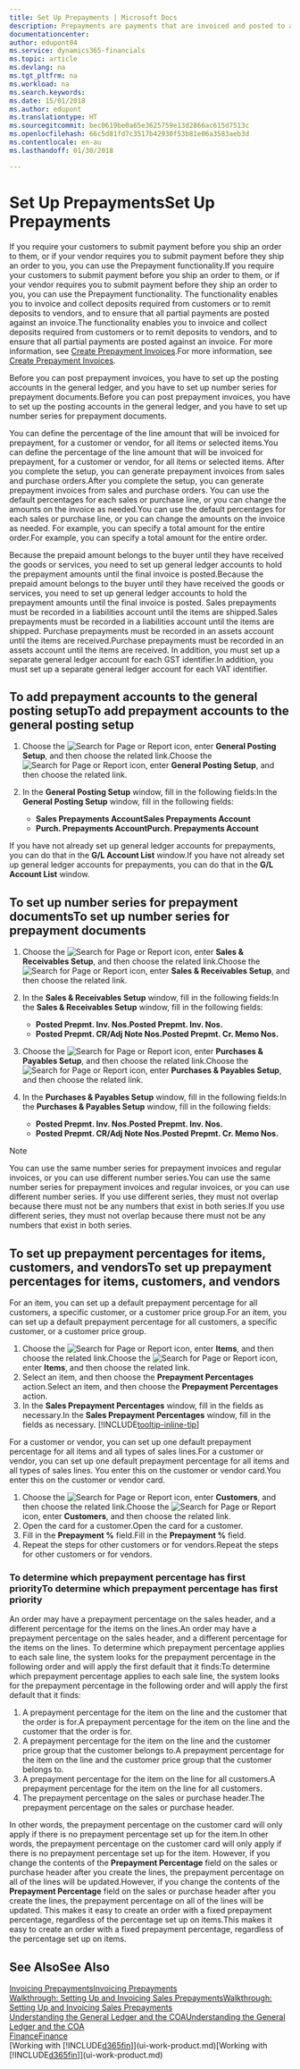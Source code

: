 ```yaml
---
title: Set Up Prepayments | Microsoft Docs
description: Prepayments are payments that are invoiced and posted to a sales or purchase prepayment order before final invoicing. You might require a deposit before you manufacture items to order, or you might require payment before you ship items to a customer. The prepayments functionality enables you to invoice and collect deposits required from customers or to remit deposits to vendors. Thus, you can ensure that all payments are posted against an invoice.
documentationcenter: 
author: edupont04
ms.service: dynamics365-financials
ms.topic: article
ms.devlang: na
ms.tgt_pltfrm: na
ms.workload: na
ms.search.keywords: 
ms.date: 15/01/2018
ms.author: edupont
ms.translationtype: HT
ms.sourcegitcommit: bec0619be0a65e3625759e13d2866ac615d7513c
ms.openlocfilehash: 66c5d81fd7c3517b42930f53b81e06a3583aeb3d
ms.contentlocale: en-au
ms.lasthandoff: 01/30/2018

---
```

# <a name="set-up-prepayments"></a><span data-ttu-id="cfddc-106">Set Up Prepayments</span><span class="sxs-lookup"><span data-stu-id="cfddc-106">Set Up Prepayments</span></span>
<span data-ttu-id="cfddc-107">If you require your customers to submit payment before you ship an order to them, or if your vendor requires you to submit payment before they ship an order to you, you can use the Prepayment functionality.</span><span class="sxs-lookup"><span data-stu-id="cfddc-107">If you require your customers to submit payment before you ship an order to them, or if your vendor requires you to submit payment before they ship an order to you, you can use the Prepayment functionality.</span></span> <span data-ttu-id="cfddc-108">The functionality enables you to invoice and collect deposits required from customers or to remit deposits to vendors, and to ensure that all partial payments are posted against an invoice.</span><span class="sxs-lookup"><span data-stu-id="cfddc-108">The functionality enables you to invoice and collect deposits required from customers or to remit deposits to vendors, and to ensure that all partial payments are posted against an invoice.</span></span> <span data-ttu-id="cfddc-109">For more information, see [Create Prepayment Invoices](finance-how-to-create-prepayment-invoices.md).</span><span class="sxs-lookup"><span data-stu-id="cfddc-109">For more information, see [Create Prepayment Invoices](finance-how-to-create-prepayment-invoices.md).</span></span>

<span data-ttu-id="cfddc-110">Before you can post prepayment invoices, you have to set up the posting accounts in the general ledger, and you have to set up number series for prepayment documents.</span><span class="sxs-lookup"><span data-stu-id="cfddc-110">Before you can post prepayment invoices, you have to set up the posting accounts in the general ledger, and you have to set up number series for prepayment documents.</span></span>  

<span data-ttu-id="cfddc-111">You can define the percentage of the line amount that will be invoiced for prepayment, for a customer or vendor, for all items or selected items.</span><span class="sxs-lookup"><span data-stu-id="cfddc-111">You can define the percentage of the line amount that will be invoiced for prepayment, for a customer or vendor, for all items or selected items.</span></span> <span data-ttu-id="cfddc-112">After you complete the setup, you can generate prepayment invoices from sales and purchase orders.</span><span class="sxs-lookup"><span data-stu-id="cfddc-112">After you complete the setup, you can generate prepayment invoices from sales and purchase orders.</span></span> <span data-ttu-id="cfddc-113">You can use the default percentages for each sales or purchase line, or you can change the amounts on the invoice as needed.</span><span class="sxs-lookup"><span data-stu-id="cfddc-113">You can use the default percentages for each sales or purchase line, or you can change the amounts on the invoice as needed.</span></span> <span data-ttu-id="cfddc-114">For example, you can specify a total amount for the entire order.</span><span class="sxs-lookup"><span data-stu-id="cfddc-114">For example, you can specify a total amount for the entire order.</span></span>  

<span data-ttu-id="cfddc-115">Because the prepaid amount belongs to the buyer until they have received the goods or services, you need to set up general ledger accounts to hold the prepayment amounts until the final invoice is posted.</span><span class="sxs-lookup"><span data-stu-id="cfddc-115">Because the prepaid amount belongs to the buyer until they have received the goods or services, you need to set up general ledger accounts to hold the prepayment amounts until the final invoice is posted.</span></span> <span data-ttu-id="cfddc-116">Sales prepayments must be recorded in a liabilities account until the items are shipped.</span><span class="sxs-lookup"><span data-stu-id="cfddc-116">Sales prepayments must be recorded in a liabilities account until the items are shipped.</span></span> <span data-ttu-id="cfddc-117">Purchase prepayments must be recorded in an assets account until the items are received.</span><span class="sxs-lookup"><span data-stu-id="cfddc-117">Purchase prepayments must be recorded in an assets account until the items are received.</span></span> <span data-ttu-id="cfddc-118">In addition, you must set up a separate general ledger account for each GST identifier.</span><span class="sxs-lookup"><span data-stu-id="cfddc-118">In addition, you must set up a separate general ledger account for each VAT identifier.</span></span>

## <a name="to-add-prepayment-accounts-to-the-general-posting-setup"></a><span data-ttu-id="cfddc-119">To add prepayment accounts to the general posting setup</span><span class="sxs-lookup"><span data-stu-id="cfddc-119">To add prepayment accounts to the general posting setup</span></span>  

1. <span data-ttu-id="cfddc-120">Choose the ![Search for Page or Report](media/ui-search/search_small.png "Search for Page or Report icon") icon, enter **General Posting Setup**, and then choose the related link.</span><span class="sxs-lookup"><span data-stu-id="cfddc-120">Choose the ![Search for Page or Report](media/ui-search/search_small.png "Search for Page or Report icon") icon, enter **General Posting Setup**, and then choose the related link.</span></span>
2. <span data-ttu-id="cfddc-121">In the **General Posting Setup** window, fill in the following fields:</span><span class="sxs-lookup"><span data-stu-id="cfddc-121">In the **General Posting Setup** window, fill in the following fields:</span></span>  

    - <span data-ttu-id="cfddc-122">**Sales Prepayments Account**</span><span class="sxs-lookup"><span data-stu-id="cfddc-122">**Sales Prepayments Account**</span></span>  
    - <span data-ttu-id="cfddc-123">**Purch. Prepayments Account**</span><span class="sxs-lookup"><span data-stu-id="cfddc-123">**Purch. Prepayments Account**</span></span>  

<span data-ttu-id="cfddc-124">If you have not already set up general ledger accounts for prepayments, you can do that in the **G/L Account List** window.</span><span class="sxs-lookup"><span data-stu-id="cfddc-124">If you have not already set up general ledger accounts for prepayments, you can do that in the **G/L Account List** window.</span></span>  

## <a name="to-set-up-number-series-for-prepayment-documents"></a><span data-ttu-id="cfddc-125">To set up number series for prepayment documents</span><span class="sxs-lookup"><span data-stu-id="cfddc-125">To set up number series for prepayment documents</span></span>  

1. <span data-ttu-id="cfddc-126">Choose the ![Search for Page or Report](media/ui-search/search_small.png "Search for Page or Report icon") icon, enter **Sales & Receivables Setup**, and then choose the related link.</span><span class="sxs-lookup"><span data-stu-id="cfddc-126">Choose the ![Search for Page or Report](media/ui-search/search_small.png "Search for Page or Report icon") icon, enter **Sales & Receivables Setup**, and then choose the related link.</span></span>
2. <span data-ttu-id="cfddc-127">In the **Sales & Receivables Setup** window, fill in the following fields:</span><span class="sxs-lookup"><span data-stu-id="cfddc-127">In the **Sales & Receivables Setup** window, fill in the following fields:</span></span>  

   - <span data-ttu-id="cfddc-128">**Posted Prepmt. Inv. Nos.**</span><span class="sxs-lookup"><span data-stu-id="cfddc-128">**Posted Prepmt. Inv. Nos.**</span></span>
   - <span data-ttu-id="cfddc-129">**Posted Prepmt. CR/Adj Note Nos.**</span><span class="sxs-lookup"><span data-stu-id="cfddc-129">**Posted Prepmt. Cr. Memo Nos.**</span></span>

1. <span data-ttu-id="cfddc-130">Choose the ![Search for Page or Report](media/ui-search/search_small.png "Search for Page or Report icon") icon, enter **Purchases & Payables Setup**, and then choose the related link.</span><span class="sxs-lookup"><span data-stu-id="cfddc-130">Choose the ![Search for Page or Report](media/ui-search/search_small.png "Search for Page or Report icon") icon, enter **Purchases & Payables Setup**, and then choose the related link.</span></span>
2. <span data-ttu-id="cfddc-131">In the **Purchases & Payables Setup** window, fill in the following fields:</span><span class="sxs-lookup"><span data-stu-id="cfddc-131">In the **Purchases & Payables Setup** window, fill in the following fields:</span></span>

    - <span data-ttu-id="cfddc-132">**Posted Prepmt. Inv. Nos.**</span><span class="sxs-lookup"><span data-stu-id="cfddc-132">**Posted Prepmt. Inv. Nos.**</span></span>
    - <span data-ttu-id="cfddc-133">**Posted Prepmt. CR/Adj Note Nos.**</span><span class="sxs-lookup"><span data-stu-id="cfddc-133">**Posted Prepmt. Cr. Memo Nos.**</span></span>

> [!NOTE]  
>  <span data-ttu-id="cfddc-134">You can use the same number series for prepayment invoices and regular invoices, or you can use different number series.</span><span class="sxs-lookup"><span data-stu-id="cfddc-134">You can use the same number series for prepayment invoices and regular invoices, or you can use different number series.</span></span> <span data-ttu-id="cfddc-135">If you use different series, they must not overlap because there must not be any numbers that exist in both series.</span><span class="sxs-lookup"><span data-stu-id="cfddc-135">If you use different series, they must not overlap because there must not be any numbers that exist in both series.</span></span>  

## <a name="to-set-up-prepayment-percentages-for-items-customers-and-vendors"></a><span data-ttu-id="cfddc-136">To set up prepayment percentages for items, customers, and vendors</span><span class="sxs-lookup"><span data-stu-id="cfddc-136">To set up prepayment percentages for items, customers, and vendors</span></span>  
<span data-ttu-id="cfddc-137">For an item, you can set up a default prepayment percentage for all customers, a specific customer, or a customer price group.</span><span class="sxs-lookup"><span data-stu-id="cfddc-137">For an item, you can set up a default prepayment percentage for all customers, a specific customer, or a customer price group.</span></span>  

1. <span data-ttu-id="cfddc-138">Choose the ![Search for Page or Report](media/ui-search/search_small.png "Search for Page or Report icon") icon, enter **Items**, and then choose the related link.</span><span class="sxs-lookup"><span data-stu-id="cfddc-138">Choose the ![Search for Page or Report](media/ui-search/search_small.png "Search for Page or Report icon") icon, enter **Items**, and then choose the related link.</span></span>
2. <span data-ttu-id="cfddc-139">Select an item, and then choose the **Prepayment Percentages** action.</span><span class="sxs-lookup"><span data-stu-id="cfddc-139">Select an item, and then choose the **Prepayment Percentages** action.</span></span>  
3. <span data-ttu-id="cfddc-140">In the **Sales Prepayment Percentages** window, fill in the fields as necessary.</span><span class="sxs-lookup"><span data-stu-id="cfddc-140">In the **Sales Prepayment Percentages** window, fill in the fields as necessary.</span></span> [!INCLUDE[tooltip-inline-tip](includes/tooltip-inline-tip_md.md)]

<span data-ttu-id="cfddc-141">For a customer or vendor, you can set up one default prepayment percentage for all items and all types of sales lines.</span><span class="sxs-lookup"><span data-stu-id="cfddc-141">For a customer or vendor, you can set up one default prepayment percentage for all items and all types of sales lines.</span></span> <span data-ttu-id="cfddc-142">You enter this on the customer or vendor card.</span><span class="sxs-lookup"><span data-stu-id="cfddc-142">You enter this on the customer or vendor card.</span></span>

1. <span data-ttu-id="cfddc-143">Choose the ![Search for Page or Report](media/ui-search/search_small.png "Search for Page or Report icon") icon, enter **Customers**, and then choose the related link.</span><span class="sxs-lookup"><span data-stu-id="cfddc-143">Choose the ![Search for Page or Report](media/ui-search/search_small.png "Search for Page or Report icon") icon, enter **Customers**, and then choose the related link.</span></span>
2. <span data-ttu-id="cfddc-144">Open the card for a customer.</span><span class="sxs-lookup"><span data-stu-id="cfddc-144">Open the card for a customer.</span></span>
3. <span data-ttu-id="cfddc-145">Fill in the **Prepayment %** field.</span><span class="sxs-lookup"><span data-stu-id="cfddc-145">Fill in the **Prepayment %** field.</span></span>
4. <span data-ttu-id="cfddc-146">Repeat the steps for other customers or for vendors.</span><span class="sxs-lookup"><span data-stu-id="cfddc-146">Repeat the steps for other customers or for vendors.</span></span>  

### <a name="to-determine-which-prepayment-percentage-has-first-priority"></a><span data-ttu-id="cfddc-147">To determine which prepayment percentage has first priority</span><span class="sxs-lookup"><span data-stu-id="cfddc-147">To determine which prepayment percentage has first priority</span></span>  
<span data-ttu-id="cfddc-148">An order may have a prepayment percentage on the sales header, and a different percentage for the items on the lines.</span><span class="sxs-lookup"><span data-stu-id="cfddc-148">An order may have a prepayment percentage on the sales header, and a different percentage for the items on the lines.</span></span> <span data-ttu-id="cfddc-149">To determine which prepayment percentage applies to each sale line, the system looks for the prepayment percentage in the following order and will apply the first default that it finds:</span><span class="sxs-lookup"><span data-stu-id="cfddc-149">To determine which prepayment percentage applies to each sale line, the system looks for the prepayment percentage in the following order and will apply the first default that it finds:</span></span>  
1. <span data-ttu-id="cfddc-150">A prepayment percentage for the item on the line and the customer that the order is for.</span><span class="sxs-lookup"><span data-stu-id="cfddc-150">A prepayment percentage for the item on the line and the customer that the order is for.</span></span>  
2. <span data-ttu-id="cfddc-151">A prepayment percentage for the item on the line and the customer price group that the customer belongs to.</span><span class="sxs-lookup"><span data-stu-id="cfddc-151">A prepayment percentage for the item on the line and the customer price group that the customer belongs to.</span></span>  
3. <span data-ttu-id="cfddc-152">A prepayment percentage for the item on the line for all customers.</span><span class="sxs-lookup"><span data-stu-id="cfddc-152">A prepayment percentage for the item on the line for all customers.</span></span>  
4. <span data-ttu-id="cfddc-153">The prepayment percentage on the sales or purchase header.</span><span class="sxs-lookup"><span data-stu-id="cfddc-153">The prepayment percentage on the sales or purchase header.</span></span>  

<span data-ttu-id="cfddc-154">In other words, the prepayment percentage on the customer card will only apply if there is no prepayment percentage set up for the item.</span><span class="sxs-lookup"><span data-stu-id="cfddc-154">In other words, the prepayment percentage on the customer card will only apply if there is no prepayment percentage set up for the item.</span></span> <span data-ttu-id="cfddc-155">However, if you change the contents of the **Prepayment Percentage** field on the sales or purchase header after you create the lines, the prepayment percentage on all of the lines will be updated.</span><span class="sxs-lookup"><span data-stu-id="cfddc-155">However, if you change the contents of the **Prepayment Percentage** field on the sales or purchase header after you create the lines, the prepayment percentage on all of the lines will be updated.</span></span> <span data-ttu-id="cfddc-156">This makes it easy to create an order with a fixed prepayment percentage, regardless of the percentage set up on items.</span><span class="sxs-lookup"><span data-stu-id="cfddc-156">This makes it easy to create an order with a fixed prepayment percentage, regardless of the percentage set up on items.</span></span>

## <a name="see-also"></a><span data-ttu-id="cfddc-157">See Also</span><span class="sxs-lookup"><span data-stu-id="cfddc-157">See Also</span></span>  
[<span data-ttu-id="cfddc-158">Invoicing Prepayments</span><span class="sxs-lookup"><span data-stu-id="cfddc-158">Invoicing Prepayments</span></span>](finance-invoice-prepayments.md)  
[<span data-ttu-id="cfddc-159">Walkthrough: Setting Up and Invoicing Sales Prepayments</span><span class="sxs-lookup"><span data-stu-id="cfddc-159">Walkthrough: Setting Up and Invoicing Sales Prepayments</span></span>](walkthrough-setting-up-and-invoicing-sales-prepayments.md)  
[<span data-ttu-id="cfddc-160">Understanding the General Ledger and the COA</span><span class="sxs-lookup"><span data-stu-id="cfddc-160">Understanding the General Ledger and the COA</span></span>](finance-general-ledger.md)  
[<span data-ttu-id="cfddc-161">Finance</span><span class="sxs-lookup"><span data-stu-id="cfddc-161">Finance</span></span>](finance.md)  
<span data-ttu-id="cfddc-162">[Working with [!INCLUDE[d365fin](includes/d365fin_md.md)]](ui-work-product.md)</span><span class="sxs-lookup"><span data-stu-id="cfddc-162">[Working with [!INCLUDE[d365fin](includes/d365fin_md.md)]](ui-work-product.md)</span></span>

